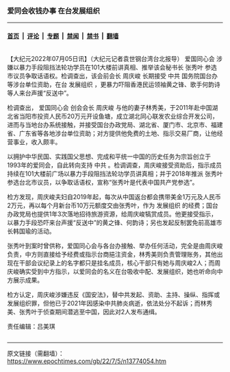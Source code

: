 ### 爱同会收钱办事 在台发展组织

---

#### [首页](../../../..?n13774054) &nbsp;|&nbsp; [评论](../../../../../epoch-comment?n13774054) &nbsp;|&nbsp; [专题](../../../../../epoch-special?n13774054) &nbsp;|&nbsp; [禁闻](../../../../../epoch-news?n13774054) &nbsp;|&nbsp; [禁书](../../../../../books?n13774054) &nbsp;|&nbsp; [翻墙](https://github.com/gfw-breaker/nogfw/blob/master/README.md?n13774054)


<div class="column" id="artbody" itemprop="articleBody">
 <!-- article content begin -->
 <p>
  【大纪元2022年07月05日讯】（大纪元记者袁世钢台湾台北报导）
  <ok href="https://www.epochtimes.com/gb/tag/%E7%88%B1%E5%9B%BD%E5%90%8C%E5%BF%83%E4%BC%9A.html">
   爱国同心会
  </ok>
  涉嫌以暴力手段阻挡法轮功学员在101大楼前讲真相、推举该会秘书长
  <ok href="https://www.epochtimes.com/gb/tag/%E5%BC%A0%E7%A7%80%E5%8F%B6.html">
   张秀叶
  </ok>
  参选市议员争取话语权。检调查出，该会前会长
  <ok href="https://www.epochtimes.com/gb/tag/%E5%91%A8%E5%BA%86%E5%B3%BB.html">
   周庆峻
  </ok>
  长期接受
  <ok href="https://www.epochtimes.com/gb/tag/%E4%B8%AD%E5%85%B1.html">
   中共
  </ok>
  国务院国台办等涉台单位资助，在台
  <ok href="https://www.epochtimes.com/gb/tag/%E5%8F%91%E5%B1%95%E7%BB%84%E7%BB%87.html">
   发展组织
  </ok>
  ，更暴力吓阻香港民运领袖黄之锋、歌手何韵诗等人来台声援“反送中”。
 </p>
 <p>
  检调查出，
  <ok href="https://www.epochtimes.com/gb/tag/%E7%88%B1%E5%9B%BD%E5%90%8C%E5%BF%83%E4%BC%9A.html">
   爱国同心会
  </ok>
  创会会长
  <ok href="https://www.epochtimes.com/gb/tag/%E5%91%A8%E5%BA%86%E5%B3%BB.html">
   周庆峻
  </ok>
  与他的妻子林秀美，于2011年赴中国湖北省当阳市投资人民币20万元开设鱼塘，成立湖北同心联发农业综合开发公司，进而与当地台办系统接触，并接受国台办政党局、湖北省、厦门市、北京市、福建省、广东省等各地涉台单位资助；对方提供他免费的土地、指示交易厂商，让他经营事业，收入颇丰。
 </p>
 <p>
  以拥护中华民国、实践国父思想、完成和平统一中国的历史任务为宗旨创立于1993年的爱同会，自此转向支持
  <ok href="https://www.epochtimes.com/gb/tag/%E4%B8%AD%E5%85%B1.html">
   中共
  </ok>
  。检调调查，周庆峻接受资助后，指示成员持续在101大楼前广场以暴力手段阻挡法轮功学员讲真相；并于2018年推派
  <ok href="https://www.epochtimes.com/gb/tag/%E5%BC%A0%E7%A7%80%E5%8F%B6.html">
   张秀叶
  </ok>
  参选台北市议员，以争取话语权，宣称“张秀叶是代表中国共产党参选”。
 </p>
 <p>
  检方发现，周庆峻夫妇自2019年起，每次从中国返台都会携带美金1万元及人民币2万元，再以每个月新台币10万元额度交由张秀叶，作为
  <ok href="https://www.epochtimes.com/gb/tag/%E5%8F%91%E5%B1%95%E7%BB%84%E7%BB%87.html">
   发展组织
  </ok>
  的经费；国台办政党局也提供1年3次落地招待旅游资源，给周庆峻犒赏成员。他更接受指示，以暴力手段恐吓来台声援“反送中”的黄之锋、何韵诗；另也发起反制罢免前高雄市长韩国瑜的活动。
 </p>
 <p>
  张秀叶到案时曾供称，爱国同心会与各台办接触、举办任何活动，完全是由周庆峻负责，中方则直接给予经费或指示台商挹注资金，林秀美则负责管理账务，其他出现在干部会议纪录上的名字都只是挂名成员，核心干部只有她与周庆峻2人；而周庆峻确实受到中方指示，以爱同会的名义在台吸收中配、发展组织，她也听命向中方展示成果。
 </p>
 <p>
  检方认定，周庆峻涉嫌违反《国安法》，替中共发起、资助、主持、操纵、指挥或发展组织罪，但他已于2021年因感染中共肺炎病逝，依法处分不起诉；而林秀美、张秀叶于侦查期间潜逃至中国，因此对2人发布通缉。
 </p>
 <p>
  责任编辑：吕美琪
 </p>
 <!-- article content end -->
</div>


---

原文链接（需翻墙）：https://www.epochtimes.com/gb/22/7/5/n13774054.htm